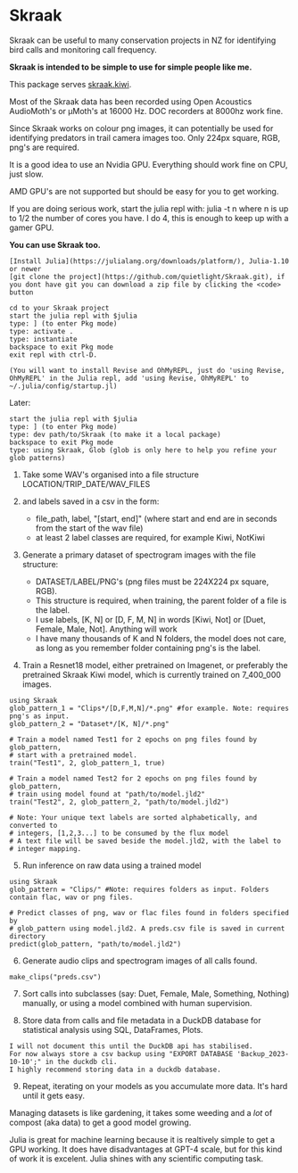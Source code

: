# Skraak

Skraak can be useful to many conservation projects in NZ for identifying bird calls and monitoring call frequency.

__Skraak is intended to be simple to use for simple people like me.__

This package serves [skraak.kiwi](https://skraak.kiwi).

Most of the Skraak data has been recorded using Open Acoustics AudioMoth's or μMoth's at 16000 Hz. DOC recorders at 8000hz work fine.

Since Skraak works on colour png images, it can potentially be used for identifying predators in trail camera images too. Only 224px square, RGB, png's are required.

It is a good idea to use an Nvidia GPU. Everything should work fine on CPU, just slow. 

AMD GPU's are not supported but should be easy for you to get working. 

If you are doing serious work, start the julia repl with: julia -t n  where n is up to 1/2 the number of cores you have. I do 4, this is enough to keep up with a gamer GPU. 

__You can use Skraak too.__
```
[Install Julia](https://julialang.org/downloads/platform/), Julia-1.10 or newer
[git clone the project](https://github.com/quietlight/Skraak.git), if you dont have git you can download a zip file by clicking the <code> button

cd to your Skraak project
start the julia repl with $julia
type: ] (to enter Pkg mode)
type: activate .
type: instantiate
backspace to exit Pkg mode
exit repl with ctrl-D.

(You will want to install Revise and OhMyREPL, just do 'using Revise, OhMyREPL' in the Julia repl, add 'using Revise, OhMyREPL' to ~/.julia/config/startup.jl)
```

Later:
```
start the julia repl with $julia
type: ] (to enter Pkg mode)
type: dev path/to/Skraak (to make it a local package)
backspace to exit Pkg mode
type: using Skraak, Glob (glob is only here to help you refine your glob patterns)
```

1. Take some WAV's organised into a file structure LOCATION/TRIP_DATE/WAV_FILES 
2. and labels saved in a csv in the form:
    * file_path, label, "[start, end]" (where start and end are in seconds from the start of the wav file)
    * at least 2 label classes are required, for example Kiwi, NotKiwi
3. Generate a primary dataset of spectrogram images with the file structure:
    * DATASET/LABEL/PNG's (png files must be 224X224 px square, RGB). 
    * This structure is required, when training, the parent folder of a file is the label.
    * I use labels, [K, N] or [D, F, M, N] in words [Kiwi, Not] or [Duet, Female, Male, Not]. Anything will work
    * I have many thousands of K and N folders, the model does not care, as long as you remember folder containing png's is the label.

4. Train a Resnet18 model, either pretrained on Imagenet, or preferably the pretrained Skraak Kiwi model, which is currently trained on 7_400_000 images.
```
using Skraak
glob_pattern_1 = "Clips*/[D,F,M,N]/*.png" #for example. Note: requires png's as input.
glob_pattern_2 = "Dataset*/[K, N]/*.png"

# Train a model named Test1 for 2 epochs on png files found by glob_pattern, 
# start with a pretrained model.
train("Test1", 2, glob_pattern_1, true) 

# Train a model named Test2 for 2 epochs on png files found by glob_pattern, 
# train using model found at "path/to/model.jld2"
train("Test2", 2, glob_pattern_2, "path/to/model.jld2") 

# Note: Your unique text labels are sorted alphabetically, and converted to  
# integers, [1,2,3...] to be consumed by the flux model
# A text file will be saved beside the model.jld2, with the label to 
# integer mapping.
```
5. Run inference on raw data using a trained model
```
using Skraak
glob_pattern = "Clips/" #Note: requires folders as input. Folders contain flac, wav or png files.

# Predict classes of png, wav or flac files found in folders specified by 
# glob_pattern using model.jld2. A preds.csv file is saved in current directory
predict(glob_pattern, "path/to/model.jld2")
```
6. Generate audio clips and spectrogram images of all calls found.
```
make_clips("preds.csv")
```
7. Sort calls into subclasses (say: Duet, Female, Male, Something, Nothing) manually, or using a model combined with human supervision.

8. Store data from calls and file metadata in a DuckDB database for statistical analysis using SQL, DataFrames, Plots. 
```
I will not document this until the DuckDB api has stabilised. 
For now always store a csv backup using "EXPORT DATABASE 'Backup_2023-10-10';" in the duckdb cli.
I highly recommend storing data in a duckdb database. 
```
9. Repeat, iterating on your models as you accumulate more data. It's hard until it gets easy.

Managing datasets is like gardening, it takes some weeding and a _lot_ of compost (aka data) to get a good model growing. 

Julia is great for machine learning because it is realtively simple to get a GPU working. It does have disadvantages at GPT-4 scale, but for this kind of work it is excelent. Julia shines with any scientific computing task.
